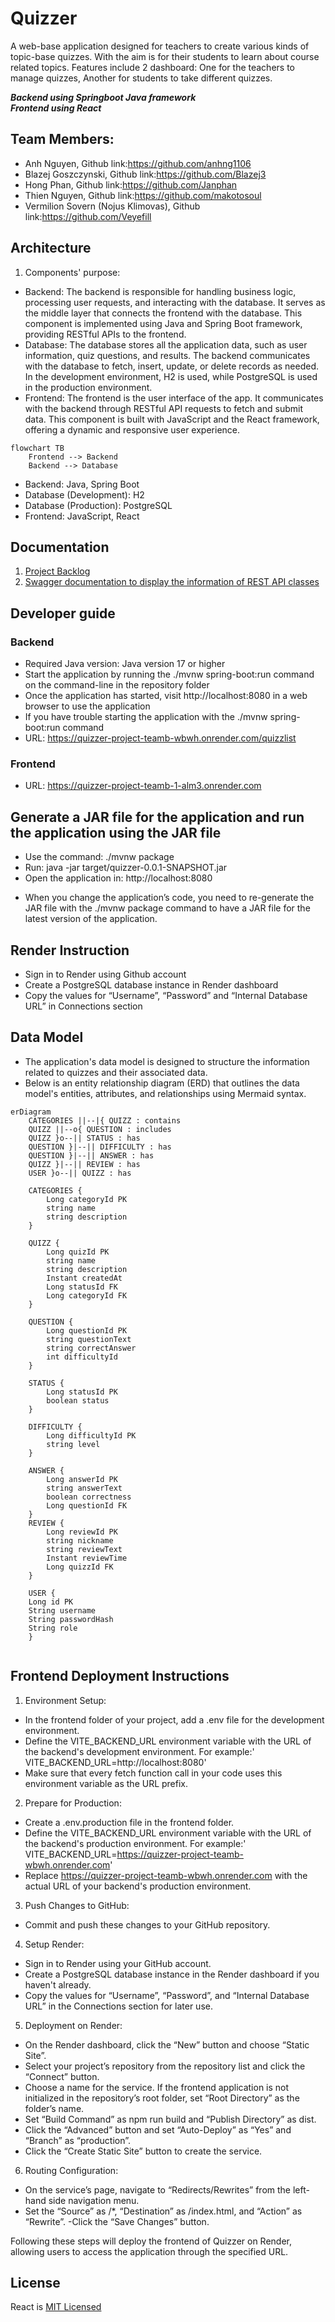 # Quizzer

A web-base application designed for teachers to create various kinds of topic-base quizzes. With the aim is for their
students to learn about course related topics. Features include 2 dashboard: One for the teachers to manage quizzes,
Another for students to take different quizzes.

***Backend using Springboot Java framework***<br>
***Frontend using React***

## Team Members:

- Anh Nguyen, Github link:<https://github.com/anhng1106>
- Blazej Goszczynski, Github link:<https://github.com/Blazej3>
- Hong Phan, Github link:<https://github.com/Janphan>
- Thien Nguyen, Github link:<https://github.com/makotosoul>
- Vermilion Sovern (Nojus Klimovas), Github link:<https://github.com/Veyefill>

## Architecture

1. Components' purpose:

- Backend: The backend is responsible for handling business logic, processing user requests, and interacting with the
  database. It serves as the middle layer that connects the frontend with the database.
  This component is implemented using Java and Spring Boot framework, providing RESTful APIs to the frontend.
- Database: The database stores all the application data, such as user information, quiz questions, and results. The
  backend communicates with the database to fetch, insert, update, or delete records as needed.
  In the development environment, H2 is used, while PostgreSQL is used in the production environment.
- Frontend: The frontend is the user interface of the app. It communicates with the backend through RESTful API requests
  to fetch and submit data.
  This component is built with JavaScript and the React framework, offering a dynamic and responsive user experience.

```mermaid
flowchart TB
    Frontend --> Backend
    Backend --> Database
```

- Backend: Java, Spring Boot
- Database (Development): H2
- Database (Production): PostgreSQL
- Frontend: JavaScript, React

## Documentation

1. [Project Backlog](https://github.com/orgs/softProTeam1/projects/1)
2. [Swagger documentation to display the information of REST API classes](https://quizzer-project-teamb-wbwh.onrender.com/swagger-ui/index.html)

## Developer guide

### Backend

- Required Java version: Java version 17 or higher
- Start the application by running the ./mvnw spring-boot:run command on the command-line in the repository folder
- Once the application has started, visit http://localhost:8080 in a web browser to use the application
- If you have trouble starting the application with the ./mvnw spring-boot:run command
- URL: https://quizzer-project-teamb-wbwh.onrender.com/quizzlist

### Frontend

- URL: https://quizzer-project-teamb-1-alm3.onrender.com

## Generate a JAR file for the application and run the application using the JAR file

- Use the command: ./mvnw package
- Run: java -jar target/quizzer-0.0.1-SNAPSHOT.jar
- Open the application in:  http://localhost:8080

* When you change the application’s code, you need to re-generate the JAR file with the ./mvnw package command to have a
  JAR file for the latest version of the application.

## Render Instruction

- Sign in to Render using Github account
- Create a PostgreSQL database instance in Render dashboard
- Copy the values for “Username”, “Password” and “Internal Database URL” in Connections section

## Data Model

- The application's data model is designed to structure the information related to quizzes and their associated data.
- Below is an entity relationship diagram (ERD) that outlines the data model's entities, attributes, and relationships
  using Mermaid syntax.

```mermaid
erDiagram
    CATEGORIES ||--|{ QUIZZ : contains
    QUIZZ ||--o{ QUESTION : includes
    QUIZZ }o--|| STATUS : has
    QUESTION }|--|| DIFFICULTY : has
    QUESTION }|--|| ANSWER : has
    QUIZZ }|--|| REVIEW : has
    USER }o--|| QUIZZ : has

    CATEGORIES {
        Long categoryId PK
        string name
        string description
    }

    QUIZZ {
        Long quizId PK
        string name
        string description
        Instant createdAt
        Long statusId FK
        Long categoryId FK
    }

    QUESTION {
        Long questionId PK
        string questionText
        string correctAnswer
        int difficultyId
    }

    STATUS {
        Long statusId PK
        boolean status
    }

    DIFFICULTY {
        Long difficultyId PK
        string level
    }
    
    ANSWER {
        Long answerId PK
        string answerText
        boolean correctness
        Long questionId FK
    }
    REVIEW {
        Long reviewId PK
        string nickname
        string reviewText
        Instant reviewTime
        Long quizzId FK
    }
    
    USER {
    Long id PK
    String username
    String passwordHash
    String role
    }
    
```

## Frontend Deployment Instructions

1. Environment Setup:

- In the frontend folder of your project, add a .env file for the development environment.
- Define the VITE_BACKEND_URL environment variable with the URL of the backend's development environment. For example:'
  VITE_BACKEND_URL=http://localhost:8080'
- Make sure that every fetch function call in your code uses this environment variable as the URL prefix.

2. Prepare for Production:

- Create a .env.production file in the frontend folder.
- Define the VITE_BACKEND_URL environment variable with the URL of the backend's production environment. For example:'
  VITE_BACKEND_URL=https://quizzer-project-teamb-wbwh.onrender.com'
- Replace https://quizzer-project-teamb-wbwh.onrender.com with the actual URL of your backend's production environment.

3. Push Changes to GitHub:

- Commit and push these changes to your GitHub repository.

4. Setup Render:

- Sign in to Render using your GitHub account.
- Create a PostgreSQL database instance in the Render dashboard if you haven't already.
- Copy the values for “Username”, “Password”, and “Internal Database URL” in the Connections section for later use.

5. Deployment on Render:

- On the Render dashboard, click the “New” button and choose “Static Site”.
- Select your project’s repository from the repository list and click the “Connect” button.
- Choose a name for the service. If the frontend application is not initialized in the repository’s root folder, set
  “Root Directory” as the folder’s name.
- Set “Build Command” as npm run build and “Publish Directory” as dist.
- Click the “Advanced” button and set “Auto-Deploy” as “Yes” and “Branch” as “production”.
- Click the “Create Static Site” button to create the service.

6. Routing Configuration:

- On the service’s page, navigate to “Redirects/Rewrites” from the left-hand side navigation menu.
- Set the “Source” as /*, “Destination” as /index.html, and “Action” as “Rewrite”.
  -Click the “Save Changes” button.

Following these steps will deploy the frontend of Quizzer on Render, allowing users to access the application through
the specified URL.

## License

React is [MIT Licensed](./LICENSE.txt)